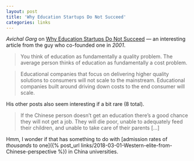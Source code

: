 ```yaml
---
layout: post
title: 'Why Education Startups Do Not Succeed'
categories: links
---
```


_Avichal Garg_ on [Why Education Startups Do Not Succeed](https://avichal.com/2011/10/07/why-education-startups-do-not-succeed/) — an interesting article from the guy who co-founded one in _2001_. 

> You think of education as fundamentally a quality problem. The average person thinks of education as fundamentally a cost problem.

> Educational companies that focus on delivering higher quality solutions to consumers will not scale to the mainstream. Educational companies built around driving down costs to the end consumer will scale.  

His other posts also seem interesting if a bit rare (8 total).

> If the Chinese person doesn’t get an education there’s a good chance they will not get a job. They will die poor, unable to adequately feed their children, and unable to take care of their parents [...]

Hmm, I wonder if that has something to do with [admission rates of _thousands_ to one]({% post_url links/2018-03-01-Western-elite-from-Chinese-perspective %}) in China universities.